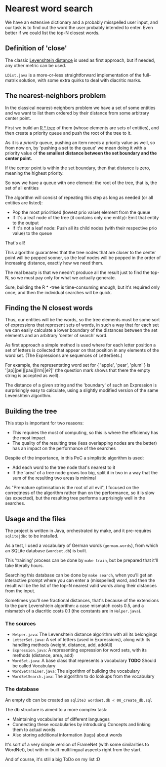 # Nearest word search

We have an extensive dictionary and a probably misspelled user input, and our task is to find out the word the
user probably intended to enter. Even better if we could list the top-N closest words.


## Definition of 'close'

The classic [Levenshtein distance](https://en.wikipedia.org/wiki/Levenshtein_distance) is used as first approach, 
but if needed, any other metric can be used.

`LDist.java` is a more-or-less straightforward implementation of the full-matrix solution, with some extra quirks
to deal with diacritic marks.


## The nearest-neighbors problem

In the classical nearest-neighbors problem we have a set of some entities and we want to list them ordered by their
distance from some arbitrary center point.

First we build an [R * tree](https://en.wikipedia.org/wiki/R*_tree) of them (whose elements are sets of entities),
and then create a priority queue and push the root of the tree to it.

As it is a *priority* queue, pushing an item needs a priority value as well, so from now on, by 'pushing a set to the queue'
we mean doing it with a priority value of **the smallest distance between the set boundary and the center point**.

If the center point is within the set boundary, then that distance is zero, meaning the highest priority.

So now we have a queue with one element: the root of the tree, that is, the set of all entities

The algorithm will consist of repeating this step as long as needed (or all entities are listed):

* Pop the most prioritised (lowest prio value) element from the queue
* If it's a leaf node of the tree (it contains only one entity): Emit that entity to the output
* If it's not a leaf node: Push all its child nodes (with their respective prio value) to the queue

That's all!

This algorithm guarantees that the tree nodes that are closer to the center point will be popped sooner,
so the leaf nodes will be popped in the order of increasing distance, exactly how we need them.

The real beauty is that we needn't produce all the result just to find the top-N, so we must pay
only for what we actually generate.

Sure, building the R * -tree is time-consuming enough, but it's required only once, and then the
individual searches will be quick.


## Finding the N closest words

Thus, our entities will be the words, so the tree elements must be some sort of expressions that represent
sets of words, in such a way that for each set we can easily calculate a lower boundary of the distances
between the set elements and an arbitrary 'center of search' word.

As first approach a simple method is used where for each letter position a set of letters is collected
that appear on that position in any elements of the word set. (The Expressions are sequences of LetterSets.)

For example, the representating word set for { 'apple', 'pear', 'plum' } is '[ap][pel][pau][lrm][e?]'
(the question mark shows that there the empty string is accepted as well).

The distance of a given string and the 'boundary' of such an Expression is surprisingly easy to calculate,
using a slightly modified version of the same Levenshtein algorithm.


## Building the tree

This step is important for two reasons:

* This requires the most of computing, so this is where the efficiency has the most impact
* The quality of the resulting tree (less overlapping nodes are the better) has an impact on the performance of the searches

Despite of the importance, in this PoC a simplistic algorithm is used:

* Add each word to the tree node that's nearest to it
* If the 'area' of a tree node grows too big, split it in two in a way that the sum of the resulting two areas is minimal

As "Premature optimisation is the root of all evil", I focused on the correctness of the algorithm rather than on the
performance, so it is slow (as expected), but the resulting tree performs surprisingly well in the searches.


## Usage and the files

The project is written in Java, orchestrated by make, and it pre-requires `sqlitejdbc` to be installed.

As a test, I used a vocabulary of German words (`german.words`), from which an SQLite database (`wordset.db`) is built.

This 'training' process can be done by `make train`, but be prepared that it'll take literally hours.

Searching this database can be done by `make search`, when you'll get an interactive prompt where you can enter a (misspelled) word, and then the result will be the list of the top-N nearest valid words along their distances from the input.

Sometimes you'll see fractional distances, that's because of the extensions to the pure Levenshtein algorithm: a case mismatch costs 0.5, and a mismatch of a diacritic costs 0.1 (the constants are in `Helper.java`).


### The sources

* `Helper.java`: The Levenshtein distance algorithm with all its belongings
* `LetterSet.java`: A set of letters (used in Expressions), along with its handling methods (weight, distance, add, addAll)
* `Expression.java`: A representing expression for word sets, with its methods (distance, area, add)
* `WordSet.java`: A base class that represents a vocabulary **TODO** Should be called Vocabulary
* `WordSetTrainer.java`: The algorithm of building the vocabulary
* `WordSetSearch.java`: The algorithm to do lookups from the vocabulary


### The database

An empty db can be created as `sqlite3 wordset.db < 00_create_db.sql`

The db structure is aimed to a more complex task:

* Maintaining vocabularies of different languages
* Connecting these vocabularies by introducing Concepts and linking them to actual words
* Also storing additional information (tags) about words

It's sort of a very simple version of FrameNet (with some similarities to WordNet), but with in-built multilingual aspects right from the start.

And of course, it's still a big ToDo on my list :D


